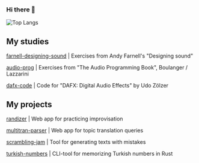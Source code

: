 ### Hi there 👋

![Top Langs](https://github-readme-stats.vercel.app/api/top-langs/?username=grt-pretender&hide_progress=true)

<!--
**grt-pretender/grt-pretender** is a ✨ _special_ ✨ repository because its `README.md` (this file) appears on your GitHub profile.
Here are some ideas to get you started:
- 🔭 I’m currently working on ...
- 🌱 I’m currently learning ...
- 👯 I’m looking to collaborate on ...
- 📫 How to reach me: ...
![CodePen](https://img.shields.io/badge/Codepen-000000?style=for-the-badge&logo=codepen&logoColor=white)
![Python](https://img.shields.io/badge/python-3670A0?style=for-the-badge&logo=python&logoColor=ffdd54
-->

## My studies

[farnell-designing-sound](https://github.com/grt-pretender/farnell-designing-sound/) | Exercises from Andy Farnell's "Designing sound"

[audio-prog](https://github.com/grt-pretender/audio-prog/) | Exercises from "The Audio Programming Book", Boulanger / Lazzarini

[dafx-code](https://github.com/grt-pretender/dafx-code/) | Code for "DAFX: Digital Audio Effects" by Udo Zölzer




## My projects

[randizer](https://github.com/grt-pretender/randizer/) | Web app for practicing improvisation

[multitran-parser](https://github.com/grt-pretender/multitran-parser/) | Web app for topic translation queries

[scrambling-jam](https://github.com/grt-pretender/scrambling-jam) | Tool for generating texts with mistakes

[turkish-numbers](https://github.com/grt-pretender/turkish-numbers/) | CLI-tool for memorizing Turkish numbers in Rust



<!--
[chekhov_gen](https://github.com/grt-pretender/chekhov_gen/) | Content generation for social media using Chekhov`s letters
[scramble-jam](https://github.com/grt-pretender/scramble-jam/) | Tool for data scrambling using Go
[keyword-classifier](https://github.com/grt-pretender/keyword-classifier) | Glossary generator (patent documentation) 
[sverchok-scripts](https://github.com/grt-pretender/sverchok-scripts) | Code for 3d concept art projects in Blender
[sport-scraper](https://github.com/grt-pretender/sport-scraper) | Jupyter Notebook for exploring sport TV channel playlist
[specky](https://github.com/grt-pretender/specky) | My audio spectrum analyzer
[reading-kernighan-ritchie](https://github.com/grt-pretender/reading-kernighan-ritchie/) | Solutions to exercises
[genuary-2021](https://github.com/grt-pretender/genuary-2021/) | Entries for generative art challenge
[yeni-fiil](https://github.com/grt-pretender/yeni-fiil/) | Guessing game for memorizing Turkish verb forms
[reading-sicp](https://github.com/grt-pretender/reading-sicp/) | Solutions to some exercises from "Structure and Interpretation of Computer Programs"
[ds-linear-algebra](https://github.com/grt-pretender/ds-linear-algebra) | Solutions to Mike X Cohen`s "Practical Linear Algebra for Data Science"
[probability-land](https://github.com/grt-pretender/probability-land/) | Stats, probs, etc. 
[modelland](https://github.com/grt-pretender/modelland/) | A collection of ML models, different cases
[find-me](https://github.com/grt-pretender/find-me/) | Web app for practicing reading skills in foreign languages
[inside-robotics](https://github.com/grt-pretender/inside-robotics) | Different simulations & exercises for Russ Tedrake's MIT courses
[cs50-ai](https://github.com/grt-pretender/cs50-ai/) | Algos/projects for CS50's "Introduction to Artificial Intelligence with Python"
[messier-rust](https://github.com/grt-pretender/messier-rust/) | Exercises from Ric Messier's "Beginning Rust Programming"
[ds-linear-algebra](https://github.com/grt-pretender/ds-linear-algebra) | Solutions to Mike X Cohen`s "Practical Linear Algebra for Data Science"

[codewars-jam](https://github.com/grt-pretender/codewars-jam/) 
[leetcode-snippets](https://github.com/grt-pretender/leetcode-snippets/)
[advent-of-code](https://github.com/grt-pretender/advent-of-code/) 

-->





